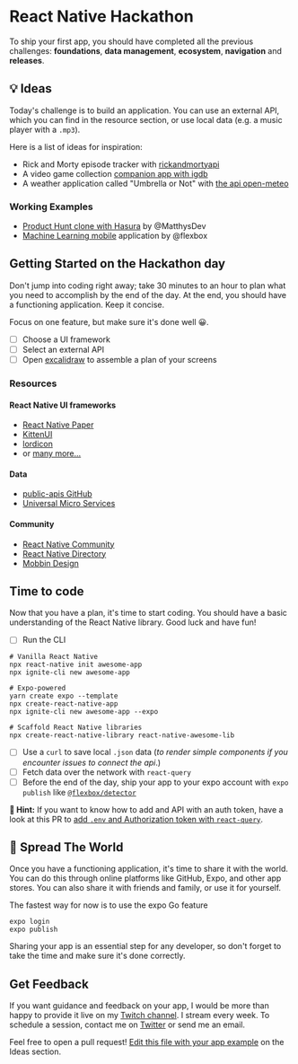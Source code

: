 # React Native Hackathon

To ship your first app, you should have completed all the previous challenges: **foundations**, **data management**, **ecosystem**, **navigation** and **releases**.

## 💡 Ideas

Today's challenge is to build an application. You can use an external API, which you can find in the resource section, or use local data (e.g. a music player with a `.mp3`).

Here is a list of ideas for inspiration:

- Rick and Morty episode tracker with [rickandmortyapi](https://rickandmortyapi.com/)
- A video game collection [companion app with igdb](https://api-docs.igdb.com/)
- A weather application called "Umbrella or Not" with [the api open-meteo](https://open-meteo.com/)

### Working Examples

- [Product Hunt clone with Hasura](https://github.com/flexbox/react-native-bootcamp/tree/main/hackathon/react-native-heroes) by @MatthysDev
- [Machine Learning mobile](https://github.com/flexbox/machine-learning-with-javascript/tree/master/vision) application by @flexbox

## Getting Started on the Hackathon day

Don't jump into coding right away; take 30 minutes to an hour to plan what you need to accomplish by the end of the day. At the end, you should have a functioning application. Keep it concise.

Focus on one feature, but make sure it's done well 😀.

- [ ] Choose a UI framework
- [ ] Select an external API
- [ ] Open [excalidraw](https://excalidraw.com/) to assemble a plan of your screens

### Resources

#### React Native UI frameworks

- [React Native Paper](https://callstack.github.io/react-native-paper/)
- [KittenUI](https://akveo.github.io/react-native-ui-kitten/docs/guides/getting-started#manual-installation)
- [lordicon](https://lordicon.com/)
- or [many more...](https://github.com/flexbox/react-native-bootcamp/tree/main/hackathon/ui-tier-list)

#### Data

- [public-apis GitHub](https://github.com/public-apis/public-apis)
- [Universal Micro Services](https://m3o.com/explore)

#### Community

- [React Native Community](https://github.com/react-native-community)
- [React Native Directory](https://reactnative.directory/)
- [Mobbin Design](https://mobbin.design/)

## Time to code

Now that you have a plan, it's time to start coding. You should have a basic understanding of the React Native library. Good luck and have fun!

- [ ] Run the CLI

```console
# Vanilla React Native
npx react-native init awesome-app
npx ignite-cli new awesome-app

# Expo-powered
yarn create expo --template
npx create-react-native-app
npx ignite-cli new awesome-app --expo

# Scaffold React Native libraries
npx create-react-native-library react-native-awesome-lib
```

- [ ] Use a `curl` to save local `.json` data (_to render simple components if you encounter issues to connect the api_.)
- [ ] Fetch data over the network with `react-query`
- [ ] Before the end of the day, ship your app to your expo account with `expo publish` like [`@flexbox/detector`](https://expo.dev/@flexbox/detector)

**🔭 Hint:** If you want to know how to add and API with an auth token, have a look at this PR to [add `.env` and Authorization token with `react-query`](https://github.com/flexbox/react-native-bootcamp/pull/76).

## 🚀 Spread The World

Once you have a functioning application, it's time to share it with the world. You can do this through online platforms like GitHub, Expo, and other app stores. You can also share it with friends and family, or use it for yourself.

The fastest way for now is to use the expo Go feature

```console
expo login
expo publish
```

Sharing your app is an essential step for any developer, so don't forget to take the time and make sure it's done correctly.

## Get Feedback

If you want guidance and feedback on your app, I would be more than happy to provide it live on my [Twitch channel](https://www.twitch.tv/flexboxlive/videos?filter=all&sort=time). I stream every week. To schedule a session, contact me on [Twitter](https://twitter.com/flexbox_) or send me an email.

Feel free to open a pull request! [Edit this file with your app example](https://github.com/flexbox/react-native-workshop/tree/main/hackathon) on the Ideas section.
